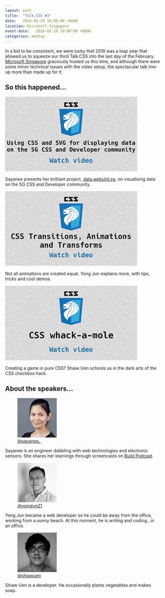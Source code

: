 ```yaml
---
layout: post
title:  "Talk.CSS #3"
date:   2016-02-29 19:00:00 +0800
location: Microsoft Singapore
event-date:   2016-02-29 19:00:00 +0800
categories: meetup
---
```

In a bid to be consistent, we were lucky that 2016 was a leap year that allowed us to squeeze our third Talk.CSS into the last day of the February. <a href="https://www.microsoft.com/en-sg/">Microsoft Singapore</a> graciously hosted us this time, and although there were some minor technical issues with the video setup, the spectacular talk line-up more than made up for it.

## So this happened...

<div class="c-videos">
  <div class="c-video">
    <a class="c-video__link" href="https://youtu.be/96nWNLXbqPg">
      <img class="c-video__img" src="/img/talk-3/s301-css-comm.jpg" srcset="/img/talk-3/s301-css-comm@2x.jpg 2x" alt="Link to talk on Data Visualisation with CSS and SVG"/>
    </a>
    <p class="c-video__desc">Sayanee presents her brilliant project, <a href="https://data.webuild.sg/">data.webuild.sg</a>, on visualising data on the SG CSS and Developer community.</p>
  </div>

  <div class="c-video">
    <a class="c-video__link" href="https://youtu.be/gHPjYeI3Xr0">
      <img class="c-video__img" src="/img/talk-3/s302-animations.jpg" srcset="/img/talk-3/s302-animations@2x.jpg 2x" alt="Link to talk on Transitions, Animations and Transforms"/>
    </a>
    <p class="c-video__desc">Not all animations are created equal. Yong Jun explains more, with tips, tricks and cool demos.</p>
  </div>

  <div class="c-video">
    <a class="c-video__link" href="https://youtu.be/7Nyi3Iwa4s4">
      <img class="c-video__img" src="/img/talk-3/s303-whack-a-mole.jpg" srcset="/img/talk-3/s303-whack-a-mole@2x.jpg 2x" alt="Link to talk on CSS whack-a-mole"/>
    </a>
    <p class="c-video__desc">Creating a game in pure CSS? Shiaw Uen schools us in the dark arts of the CSS checkbox hack.</p>
  </div>

</div>

## About the speakers...

<div class="o-flex c-speakers">
  <div class="o-flex3__item c-speaker">
    <figure>
      <img class="c-speaker__img" src="/img/talk-3/sb.jpg" srcset="/img/talk-3/sb@2x.jpg 2x" alt="Sayanee Basu"/>
      <figcaption><a class="c-speaker__link" href="https://twitter.com/sayanee_">@sayanee_</a></figcaption>
    </figure>
    <p class="c-speaker__intro">Sayanee is an engineer dabbling with web technologies and electronic sensors. She shares her learnings through screencasts on <a href="http://build-podcast.com/">Build Podcast</a>.</p>
  </div>

  <div class="o-flex3__item c-speaker">
    <figure>
      <img class="c-speaker__img" src="/img/talk-3/tyj.jpg" srcset="/img/talk-3/tyj@2x.jpg 2x" alt="Thong Yong Jun"/>
      <figcaption><a class="c-speaker__link" href="https://github.com/yongjun21">@yongjun21</a></figcaption>
    </figure>
    <p class="c-speaker__intro">Yong Jun became a web developer so he could be away from the office, working from a sunny beach. At this moment, he is writing and coding...in an office.</p>
  </div>

  <div class="o-flex3__item c-speaker">
    <figure>
      <img class="c-speaker__img" src="/img/talk-3/tsu.jpg" srcset="/img/talk-3/tsu@2x.jpg 2x" alt="Tan Shiaw Uen"/>
      <figcaption><a class="c-speaker__link" href="https://twitter.com/shiawuen">@shiawuen</a></figcaption>
    </figure>
    <p class="c-speaker__intro">Shiaw Uen is a developer. He occasionally plants vegetables and makes soap.</p>
  </div>

</div>

